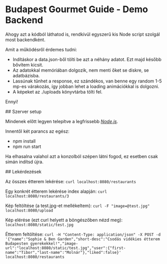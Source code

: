 # Budapest Gourmet Guide - Demo Backend

Ahogy azt a kódból láthatod is, rendkívül egyszerű kis Node script szolgál most backendként. 

Amit a működésről érdemes tudni:
* Indításkor a data.json-ből tölti be azt a néhány adatot. Ezt majd később bővítem kicsit.
* Az adatokkal memóriában dolgozik, nem menti őket se diskre, se adatbázisba. 
* Lassúnak tűnhet a response, ez szándékos, van benne egy random 1-5 mp-es várakozás, így jobban lehet a loading animációkkal is dolgozni.
* A képeket az ./uploads könyvtárba tölti fel. 

Ennyi!

## Szerver setup

Mindenek előtt legyen telepítve a legfrissebb [*Node.js*](https://nodejs.org/en/). 

Innentől két parancs az egész:
* npm install
* npm run start

Ha elhasalna valahol azt a konzolból szépen látni fogod, ez esetben csak simán indítsd újra.

## Lekérdezések

Az összes étterem lekérése:
`curl localhost:8080/restaurants`

Egy konkrét étterem lekérése index alapján: 
`curl localhost:8080/restaurants/3`

Kép feltöltése (a test.jpg-et mellékeltem):
`curl -F "image=@test.jpg" localhost:8080/upload`

Kép elérése (ezt curl helyett a böngészőben nézd meg):
`localhost:8080/static/test.jpg`

Étterem feltöltése:
`curl -H "Content-Type: application/json" -X POST -d '{"name":"Sophie & Ben Garden","short-desc":"Csodás vidékies étterem Budapesten gyerekekkel!","image-url":"localhost:8080/static/test.jpg","user":{"first-name":"Tibor","last-name":"Molnár"},"liked":false}' localhost:8080/restaurants`